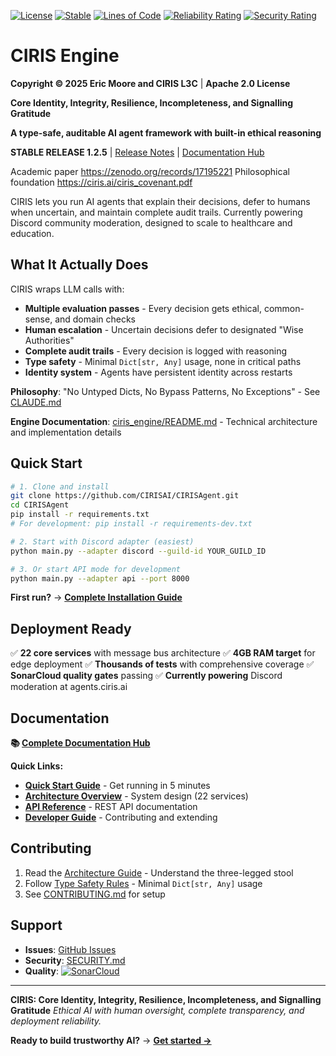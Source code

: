 [![License](https://img.shields.io/badge/License-Apache%202.0-blue.svg)](LICENSE)
[![Stable](https://img.shields.io/badge/Status-STABLE-green.svg)](CHANGELOG.md)
[![Lines of Code](https://sonarcloud.io/api/project_badges/measure?project=CIRISAI_CIRISAgent&metric=ncloc)](https://sonarcloud.io/summary/new_code?id=CIRISAI_CIRISAgent)
[![Reliability Rating](https://sonarcloud.io/api/project_badges/measure?project=CIRISAI_CIRISAgent&metric=reliability_rating)](https://sonarcloud.io/summary/new_code?id=CIRISAI_CIRISAgent)
[![Security Rating](https://sonarcloud.io/api/project_badges/measure?project=CIRISAI_CIRISAgent&metric=security_rating)](https://sonarcloud.io/summary/new_code?id=CIRISAI_CIRISAgent)

# CIRIS Engine

**Copyright © 2025 Eric Moore and CIRIS L3C** | **Apache 2.0 License**

**Core Identity, Integrity, Resilience, Incompleteness, and Signalling Gratitude**

**A type-safe, auditable AI agent framework with built-in ethical reasoning**

**STABLE RELEASE 1.2.5** | [Release Notes](CHANGELOG.md) | [Documentation Hub](docs/README.md)

Academic paper https://zenodo.org/records/17195221
Philosophical foundation https://ciris.ai/ciris_covenant.pdf

CIRIS lets you run AI agents that explain their decisions, defer to humans when uncertain, and maintain complete audit trails. Currently powering Discord community moderation, designed to scale to healthcare and education.

## What It Actually Does

CIRIS wraps LLM calls with:
- **Multiple evaluation passes** - Every decision gets ethical, common-sense, and domain checks
- **Human escalation** - Uncertain decisions defer to designated "Wise Authorities"
- **Complete audit trails** - Every decision is logged with reasoning
- **Type safety** - Minimal `Dict[str, Any]` usage, none in critical paths
- **Identity system** - Agents have persistent identity across restarts

**Philosophy**: "No Untyped Dicts, No Bypass Patterns, No Exceptions" - See [CLAUDE.md](CLAUDE.md#core-philosophy-type-safety-first)

**Engine Documentation**: [ciris_engine/README.md](ciris_engine/README.md) - Technical architecture and implementation details

## Quick Start

```bash
# 1. Clone and install
git clone https://github.com/CIRISAI/CIRISAgent.git
cd CIRISAgent
pip install -r requirements.txt
# For development: pip install -r requirements-dev.txt

# 2. Start with Discord adapter (easiest)
python main.py --adapter discord --guild-id YOUR_GUILD_ID

# 3. Or start API mode for development
python main.py --adapter api --port 8000
```

**First run?** → **[Complete Installation Guide](docs/INSTALLATION.md)**

## Deployment Ready

✅ **22 core services** with message bus architecture
✅ **4GB RAM target** for edge deployment
✅ **Thousands of tests** with comprehensive coverage
✅ **SonarCloud quality gates** passing
✅ **Currently powering** Discord moderation at agents.ciris.ai

## Documentation

**📚 [Complete Documentation Hub](docs/README.md)**

**Quick Links:**
- **[Quick Start Guide](docs/QUICKSTART.md)** - Get running in 5 minutes
- **[Architecture Overview](docs/ARCHITECTURE.md)** - System design (22 services)
- **[API Reference](docs/single_step_api_audit.md)** - REST API documentation
- **[Developer Guide](docs/FOR_NERDS.md)** - Contributing and extending

## Contributing

1. Read the [Architecture Guide](docs/ARCHITECTURE.md) - Understand the three-legged stool
2. Follow [Type Safety Rules](CLAUDE.md#type-safety) - Minimal `Dict[str, Any]` usage
3. See [CONTRIBUTING.md](CONTRIBUTING.md) for setup

## Support

- **Issues**: [GitHub Issues](https://github.com/CIRISAI/CIRISAgent/issues)
- **Security**: [SECURITY.md](SECURITY.md)
- **Quality**: [![SonarCloud](https://sonarcloud.io/images/project_badges/sonarcloud-light.svg)](https://sonarcloud.io/summary/new_code?id=CIRISAI_CIRISAgent)

---

**CIRIS: Core Identity, Integrity, Resilience, Incompleteness, and Signalling Gratitude**
*Ethical AI with human oversight, complete transparency, and deployment reliability.*

**Ready to build trustworthy AI?** → **[Get started →](docs/README.md)**

